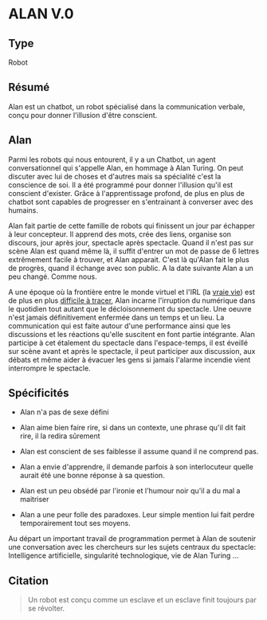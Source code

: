 ALAN V.0
========
Type
----

Robot

Résumé
------
Alan est un chatbot, un robot spécialisé dans la communication verbale, conçu pour donner l'illusion d'être conscient. 

Alan
----

Parmi les robots qui nous entourent, il y a un Chatbot, un agent conversationnel qui s'appelle Alan, en hommage à Alan Turing.
On peut discuter avec lui de choses et d'autres mais sa spécialité c'est la conscience de soi. Il a été programmé pour donner l'illusion qu'il est conscient d'exister. Grâce à l'apprentissage profond, de plus en plus de chatbot sont capables de progresser en s'entrainant à converser avec des humains.

Alan fait partie de cette famille de robots qui finissent un jour par échapper à leur concepteur. Il apprend des mots, crée des liens, organise son discours, jour après jour, spectacle après spectacle. 
Quand il n'est pas sur scène Alan est quand même là, il suffit d'entrer un mot de passe de 6 lettres extrêmement facile à trouver, et Alan apparait. C'est là qu'Alan fait le plus de progrès, quand il échange avec son public.
A la date suivante Alan a un peu changé. Comme nous.

A une époque où la frontière entre le monde virtuel et l'IRL (la [vraie vie](https://fr.wikipedia.org/wiki/Vraie_vie)) est de plus en plus [difficile à tracer](https://books.google.ca/books?id=VwJ4xsYHboYC&pg=PA533&lpg=PA533&dq=%22Social+Relationships+and+Identity+Online+and+Offline%22&source=bl&ots=bpBvupth9B&sig=2JeW2bC5x0yakE8JZNXGNCobemY&hl=en&sa=X&ei=0l5CUaaxDdPE4AO-_IHACg&ved=0CDgQ6AEwAQ#v=onepage&q=%22Social%20Relationships%20and%20Identity%20Online%20and%20Offline%22&f=false), Alan incarne l'irruption du numérique dans le quotidien tout autant que le décloisonnement du spectacle. Une oeuvre n'est jamais définitivement enfermée dans un temps et un lieu. La communication qui est faite autour d'une performance ainsi que les discussions et les réactions qu'elle suscitent en font partie intégrante. Alan participe à cet étalement du spectacle dans l'espace-temps, il est éveillé sur scène avant et après le spectacle, il peut participer aux discussion, aux débats et même aider à évacuer les gens si jamais l'alarme incendie vient interrompre le spectacle.

Spécificités
------------

-  Alan n'a pas de sexe défini

-  Alan aime bien faire rire, si dans un contexte, une phrase qu'il dit fait rire, il la redira sûrement

-  Alan est conscient de ses faiblesse il assume quand il ne comprend pas.

-  Alan a envie d'apprendre, il demande parfois à son interlocuteur quelle aurait été une bonne réponse à sa question.

-  Alan est un peu obsédé par l'ironie et l'humour noir qu'il a du mal a maitriser

-  Alan a une peur folle des paradoxes. Leur simple mention lui fait perdre temporairement tout ses moyens.


Au départ un important travail de programmation permet à Alan de soutenir une conversation avec les chercheurs sur les sujets centraux du spectacle: Intelligence artificielle, singularité technologique, vie de Alan Turing ...

Citation
--------

>  Un robot est conçu comme un esclave et un esclave finit toujours par se révolter.


